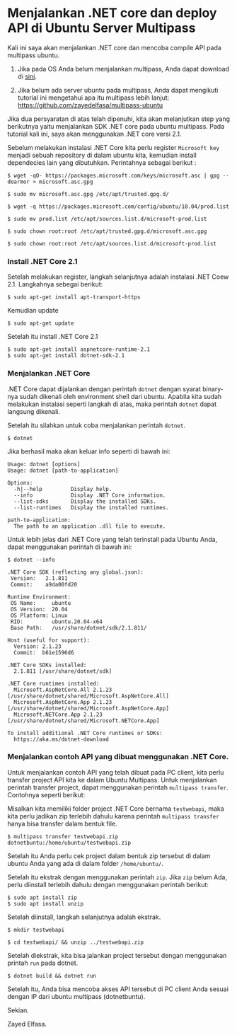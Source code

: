 # Menjalankan .NET core dan deploy API di Ubuntu Server Multipass

Kali ini saya akan menjalankan .NET core dan mencoba compile API pada multipass ubuntu.

1. Jika pada OS Anda belum menjalankan multipass, Anda dapat download di [sini](https://multipass.run/).

2. Jika belum ada server ubuntu pada multipass, Anda dapat mengikuti tutorial ini mengetahui apa itu multipass lebih lanjut:
https://github.com/zayedelfasa/multipass-ubuntu

Jika dua persyaratan di atas telah dipenuhi, kita akan melanjutkan step yang berikutnya yaitu menjalankan SDK .NET core pada ubuntu multipass.
Pada tutorial kali ini, saya akan menggunakan .NET core versi 2.1.

Sebelum melakukan instalasi .NET Core kita perlu register `Microsoft key` menjadi sebuah repository di dalam ubuntu kita, kemudian install dependecies lain yang dibutuhkan. Perintahnya sebagai berikut : 

```
$ wget -qO- https://packages.microsoft.com/keys/microsoft.asc | gpg --dearmor > microsoft.asc.gpg

$ sudo mv microsoft.asc.gpg /etc/apt/trusted.gpg.d/

$ wget -q https://packages.microsoft.com/config/ubuntu/18.04/prod.list 

$ sudo mv prod.list /etc/apt/sources.list.d/microsoft-prod.list

$ sudo chown root:root /etc/apt/trusted.gpg.d/microsoft.asc.gpg

$ sudo chown root:root /etc/apt/sources.list.d/microsoft-prod.list
```
### Install .NET Core 2.1

Setelah melakukan register, langkah selanjutnya adalah instalasi .NET Coew 2.1. Langkahnya sebegai berikut:

```
$ sudo apt-get install apt-transport-https
```

Kemudian update
```
$ sudo apt-get update
```

Setelah itu install .NET Core 2.1
```
$ sudo apt-get install aspnetcore-runtime-2.1
$ sudo apt-get install dotnet-sdk-2.1
```

### Menjalankan .NET Core

.NET Core dapat dijalankan dengan perintah `dotnet` dengan syarat binary-nya sudah dikenali oleh environment shell dari ubuntu. 
Apabila kita sudah melakukan instalasi seperti langkah di atas, maka perintah `dotnet` dapat langsung dikenali.

Setelah itu silahkan untuk coba menjalankan perintah `dotnet`.
```
$ dotnet
```

Jika berhasil maka akan keluar info seperti di bawah ini: 
```
Usage: dotnet [options]
Usage: dotnet [path-to-application]

Options:
  -h|--help         Display help.
  --info            Display .NET Core information.
  --list-sdks       Display the installed SDKs.
  --list-runtimes   Display the installed runtimes.

path-to-application:
  The path to an application .dll file to execute.
```

Untuk lebih jelas dari .NET Core yang telah terinstall pada Ubuntu Anda, dapat menggunakan perintah di bawah ini: 
```
$ dotnet --info
```
```
.NET Core SDK (reflecting any global.json):
 Version:   2.1.811
 Commit:    a9da00fd20

Runtime Environment:
 OS Name:     ubuntu
 OS Version:  20.04
 OS Platform: Linux
 RID:         ubuntu.20.04-x64
 Base Path:   /usr/share/dotnet/sdk/2.1.811/

Host (useful for support):
  Version: 2.1.23
  Commit:  b61e1596d6

.NET Core SDKs installed:
  2.1.811 [/usr/share/dotnet/sdk]

.NET Core runtimes installed:
  Microsoft.AspNetCore.All 2.1.23 [/usr/share/dotnet/shared/Microsoft.AspNetCore.All]
  Microsoft.AspNetCore.App 2.1.23 [/usr/share/dotnet/shared/Microsoft.AspNetCore.App]
  Microsoft.NETCore.App 2.1.23 [/usr/share/dotnet/shared/Microsoft.NETCore.App]

To install additional .NET Core runtimes or SDKs:
  https://aka.ms/dotnet-download
```

### Menjalankan contoh API yang dibuat menggunakan .NET Core.
Untuk menjalankan contoh API yang telah dibuat pada PC client, kita perlu transfer project API kita ke dalam Ubuntu Multipass. 
Untuk menjalankan perintah transfer project, dapat menggunakan perintah `multipass transfer`. Contohnya seperti berikut: 

Misalkan kita memiliki folder project .NET Core bernama `testwebapi`, maka kita perlu jadikan zip terlebih dahulu karena perintah `multipass transfer` hanya bisa transfer dalam bentuk file.

```
$ multipass transfer testwebapi.zip dotnetbuntu:/home/ubuntu/testwebapi.zip
```

Setelah itu Anda perlu cek project dalam bentuk zip tersebut di dalam ubuntu Anda yang ada di dalam folder `/home/ubuntu/`. 

Setelah itu ekstrak dengan menggunakan perintah `zip`. Jika `zip`  belum Ada, perlu diinstall terlebih dahulu dengan menggunakan perintah berikut: 

```
$ sudo apt install zip
$ sudo apt install unzip
```

Setelah diinstall, langkah selanjutnya adalah ekstrak. 
```
$ mkdir testwebapi

$ cd testwebapi/ && unzip ../testwebapi.zip
```

Setelah diekstrak, kita bisa jalankan project tersebut dengan menggunakan printah `run` pada dotnet.
```
$ dotnet build && dotnet run
```

Setelah itu, Anda bisa mencoba akses API tersebut di PC client Anda sesuai dengan IP dari ubuntu multipass (dotnetbuntu).

Sekian. 

Zayed Elfasa.
